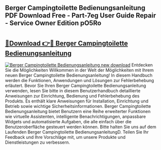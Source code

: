 ## Berger Campingtoilette Bedienungsanleitung PDF Download Free - Part-7eg User Guide Repair - Service Owner Edition pO5Ro

# <h2><a href="http://df57y3.blite.top/?on=Berger+Campingtoilette+Bedienungsanleitung">🔗Download 👉🔴 Berger Campingtoilette Bedienungsanleitung</a></h2>

[![Berger Campingtoilette Bedienungsanleitung new download](https://i.imgur.com/lujVjoI.png)](http://df57y3.blite.top/?on=Berger+Campingtoilette+Bedienungsanleitung)
Entdecken Sie die Möglichkeiten Willkommen in der Welt der Möglichkeiten mit Ihrem neuen Berger Campingtoilette Bedienungsanleitung! In diesem Handbuch werden die Funktionen, Anwendungen und Lösungen zur Fehlerbehebung erläutert. Bevor Sie Ihren Berger Campingtoilette Bedienungsanleitung verwenden, lesen Sie bitte in diesem Benutzerhandbuch detaillierte Anweisungen zur Einrichtung, Bedienung und Fehlerbehebung des Produkts. Es enthält klare Anweisungen für Installation, Einrichtung und Betrieb sowie wichtige Sicherheitsinformationen. Berger Campingtoilette Bedienungsanleitung bietet Benutzern eine Reihe erweiterter Funktionen wie virtuelle Assistenten, intelligente Benachrichtigungen, anpassbare Widgets und automatisierte Aufgaben, die alle einfach über die Benutzeroberfläche gesteuert werden können. Bitte halten Sie uns auf dem Laufenden Berger Campingtoilette BedienungsanleitungD. Teilen Sie Ihr Feedback und Ihre Vorschläge mit, um unsere Produkte und Dienstleistungen zu verbessern.
